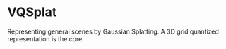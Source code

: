 # VQSplat
Representing general scenes by Gaussian Splatting. A 3D grid quantized representation is the core.
